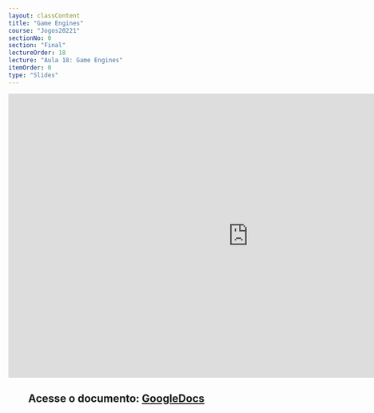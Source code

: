 ```yaml
---
layout: classContent
title: "Game Engines"
course: "Jogos20221"
sectionNo: 0
section: "Final"
lectureOrder: 18
lecture: "Aula 18: Game Engines"
itemOrder: 0
type: "Slides"
---
```


<iframe src="https://docs.google.com/presentation/d/e/2PACX-1vRQRMS0SpvJYGKlaIjKZDAsk7_TuLHfhhYFaZGTOlGU8ORO8e3Yz57DIIcJgWU159EFdoAIyNKZo1n3/embed?start=false&loop=false&delayms=3000" frameborder="0" width="960" height="569" allowfullscreen="true" mozallowfullscreen="true" webkitallowfullscreen="true"></iframe>

## &nbsp;&nbsp;&nbsp;&nbsp;&nbsp;&nbsp;&nbsp;&nbsp;Acesse o documento: [GoogleDocs](https://docs.google.com/presentation/d/1RMyC_wNJqh0dpjpC35f-sDW5y2C7Oj02peMINuVings/edit?usp=sharing)
